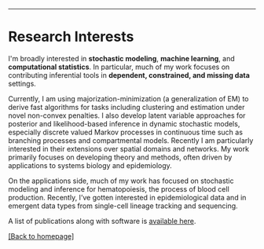 
---
# [](#header-1)Research Interests

I'm broadly interested in __stochastic modeling__, __machine learning__, and __computational statistics__. In particular, much of my work focuses on contributing inferential tools in  __dependent, constrained, and missing data__ settings. 

Currently, I am using majorization-minimization (a generalization of EM) to derive fast algorithms for tasks including clustering and estimation under novel non-convex penalties. I also develop latent variable approaches for posterior and likelihood-based inference in dynamic stochastic models, especially discrete valued Markov processes in continuous time such as branching processes and compartmental models. Recently I am particularly interested in their extensions over spatial domains and networks. My work primarily focuses on developing theory and methods, often driven by applications to systems biology and epidemiology. 

On the applications side, much of my work has focused on stochastic modeling and inference for hematopoiesis, the process of blood cell production. Recently, I’ve gotten interested in epidemiological data and in emergent data types from single-cell lineage tracking and sequencing. 

A list of publications along with software is [available here](https://jasonxu90.github.io/publications.html).

[ [Back to homepage] ](./)

